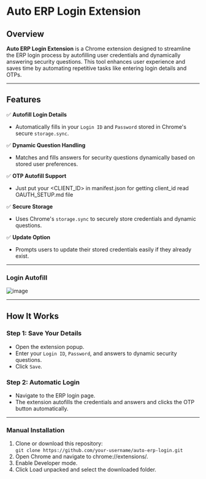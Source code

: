# Auto ERP Login Extension

## Overview  
**Auto ERP Login Extension** is a Chrome extension designed to streamline the ERP login process by autofilling user credentials and dynamically answering security questions. This tool enhances user experience and saves time by automating repetitive tasks like entering login details and OTPs.

---

## Features  
✅ **Autofill Login Details**  
- Automatically fills in your `Login ID` and `Password` stored in Chrome's secure `storage.sync`.

✅ **Dynamic Question Handling**  
- Matches and fills answers for security questions dynamically based on stored user preferences.

✅ **OTP Autofill Support**  
- Just put your <CLIENT_ID> in manifest.json for getting client_id read OAUTH_SETUP.md file

✅ **Secure Storage**  
- Uses Chrome's `storage.sync` to securely store credentials and dynamic questions.

✅ **Update Option**  
- Prompts users to update their stored credentials easily if they already exist.

---

### Login Autofill  
![image](https://github.com/user-attachments/assets/f7f1f94d-1b48-4649-996d-7563901dec03) 

---

## How It Works  

### Step 1: Save Your Details  
- Open the extension popup.  
- Enter your `Login ID`, `Password`, and answers to dynamic security questions.  
- Click `Save`.

### Step 2: Automatic Login  
- Navigate to the ERP login page.  
- The extension autofills the credentials and answers and clicks the OTP button automatically.

---

### Manual Installation  
1. Clone or download this repository:  
   ``` git clone https://github.com/your-username/auto-erp-login.git ```
2. Open Chrome and navigate to chrome://extensions/.
3. Enable Developer mode.
4. Click Load unpacked and select the downloaded folder.

